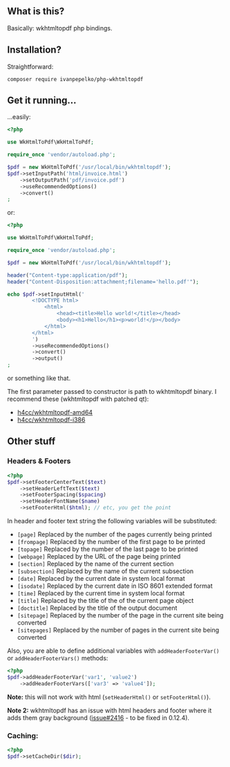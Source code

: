 ## What is this?
Basically: wkhtmltopdf php bindings.

## Installation?
Straightforward:
```
composer require ivanpepelko/php-wkhtmltopdf
```

## Get it running...
...easily:
```php
<?php

use WkHtmlToPdf\WkHtmlToPdf;

require_once 'vendor/autoload.php';

$pdf = new WkHtmlToPdf('/usr/local/bin/wkhtmltopdf');
$pdf->setInputPath('html/invoice.html')
    ->setOutputPath('pdf/invoice.pdf')
    ->useRecommendedOptions()
    ->convert()
;
```
or:
```php
<?php

use WkHtmlToPdf\WkHtmlToPdf;

require_once 'vendor/autoload.php';

$pdf = new WkHtmlToPdf('/usr/local/bin/wkhtmltopdf');

header("Content-type:application/pdf");
header("Content-Disposition:attachment;filename='hello.pdf'");

echo $pdf->setInputHtml('
        <!DOCTYPE html>
            <html>
                <head><title>Hello world!</title></head>
                <body><h1>Hello</h1><p>world!</p></body>
            </html>
        </html>
        ')
        ->useRecommendedOptions()
        ->convert()
        ->output()
;
```
or something like that.

The first parameter passed to constructor is path to wkhtmltopdf binary. I recommend these (wkhtmltopdf with patched qt):
* [h4cc/wkhtmltopdf-amd64](https://packagist.org/packages/h4cc/wkhtmltopdf-amd64)
* [h4cc/wkhtmltopdf-i386](https://packagist.org/packages/h4cc/wkhtmltopdf-i386)


## Other stuff
### Headers & Footers
```php
<?php
$pdf->setFooterCenterText($text)
    ->setHeaderLeftText($text)
    ->setFooterSpacing($spacing)
    ->setHeaderFontName($name)
    ->setFooterHtml($html); // etc, you get the point
```

In header and footer text string the following variables will be substituted:
* `[page]`       Replaced by the number of the pages currently being printed
* `[frompage]`   Replaced by the number of the first page to be printed
* `[topage]`     Replaced by the number of the last page to be printed
* `[webpage]`    Replaced by the URL of the page being printed
* `[section]`    Replaced by the name of the current section
* `[subsection]` Replaced by the name of the current subsection
* `[date]`       Replaced by the current date in system local format
* `[isodate]`    Replaced by the current date in ISO 8601 extended format
* `[time]`       Replaced by the current time in system local format
* `[title]`      Replaced by the title of the of the current page object
* `[doctitle]`   Replaced by the title of the output document
* `[sitepage]`   Replaced by the number of the page in the current site being converted
* `[sitepages]`  Replaced by the number of pages in the current site being converted

Also, you are able to define additional variables with `addHeaderFooterVar()` or `addHeaderFooterVars()` methods:
```php
<?php
$pdf->addHeaderFooterVar('var1', 'value2')
	->addHeaderFooterVars(['var3' => 'value4']);
```
**Note:** this will not work with html (`setHeaderHtml()` or `setFooterHtml()`).

**Note 2:** wkhtmltopdf has an issue with html headers and footer where it adds them gray background ([issue#2416](https://github.com/wkhtmltopdf/wkhtmltopdf/issues/2416) - to be fixed in 0.12.4).

### Caching:
```php
<?php
$pdf->setCacheDir($dir);
```